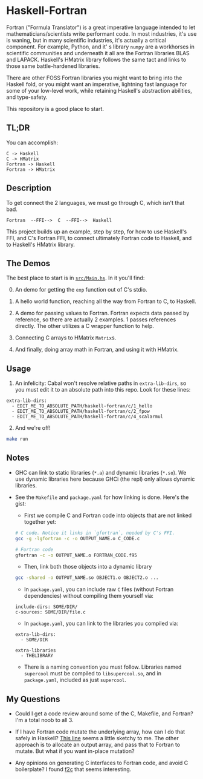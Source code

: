 # Haskell-Fortran

Fortran ("Formula Translator") is a great imperative language intended to let mathematicians/scientists write performant code. In most industries, it's use is waning, but in many scientific industries, it's actually a critical component. For example, Python, and it' s library `numpy` are a workhorses in scientific communities and underneath it all are the Fortran libraries BLAS and LAPACK. Haskell's HMatrix library follows the same tact and links to those same battle-hardened libraries.

There are other FOSS Fortran libraries you might want to bring into the Haskell fold, or you might want an imperative, lightning fast language for some of your low-level work, while retaining Haskell's abstraction abilities, and type-safety.

This repository is a good place to start.


## TL;DR

You can accomplish:

```
C -> Haskell
C -> HMatrix
Fortran -> Haskell
Fortran -> HMatrix
```

## Description

To get connect the 2 languages, we must go through C, which isn't that bad.

```
Fortran  --FFI-->  C  --FFI-->  Haskell
```

This project builds up an example, step by step, for how to use Haskell's FFI, and C's Fortran FFI, to connect ultimately Fortran code to Haskell, and to Haskell's HMatrix library.


## The Demos

The best place to start is in [`src/Main.hs`](https://github.com/freckletonj/haskell-fortran/blob/master/src/Main.hs). In it you'll find:

0. An demo for getting the `exp` function out of C's stdio.

1. A hello world function, reaching all the way from Fortran to C, to Haskell.

2. A demo for passing values to Fortran. Fortran expects data passed by reference, so there are actually 2 examples. 1 passes references directly. The other utilizes a C wrapper function to help.

3. Connecting C arrays to HMatrix `Matrix`s.

4. And finally, doing array math in Fortran, and using it with HMatrix.


## Usage

1. An infelicity: Cabal won't resolve relative paths in `extra-lib-dirs`, so you must edit it to an absolute path into this repo. Look for these lines:

```
extra-lib-dirs:
  - EDIT_ME_TO_ABSOLUTE_PATH/haskell-fortran/c/1_hello
  - EDIT_ME_TO_ABSOLUTE_PATH/haskell-fortran/c/2_fpow
  - EDIT_ME_TO_ABSOLUTE_PATH/haskell-fortran/c/4_scalarmul
```

2. And we're off!

```sh
make run
```


## Notes

* GHC can link to static libraries (`*.a`) and dynamic libraries (`*.so`). We use dynamic libraries here because GHCi (the repl) only allows dynamic libraries.

* See the `Makefile` and `package.yaml` for how linking is done. Here's the gist:

    * First we compile C and Fortran code into objects that are not linked together yet:

    ```sh
    # C code. Notice it links in `gfortran`, needed by C's FFI.
    gcc -g -lgfortran -c -o OUTPUT_NAME.o C_CODE.c

    # Fortran code
    gfortran -c -o OUTPUT_NAME.o FORTRAN_CODE.f95
    ```

    * Then, link both those objects into a dynamic library

    ```sh
    gcc -shared -o OUTPUT_NAME.so OBJECT1.o OBJECT2.o ...
    ```

    * In `package.yaml`, you can include raw `C` files (without Fortran dependencies) without compiling them yourself via:

    ```
    include-dirs: SOME/DIR/
    c-sources: SOME/DIR/file.c
    ```

    * In `package.yaml`, you can link to the libraries you compiled via:

    ```
    extra-lib-dirs:
      - SOME/DIR

    extra-libraries
      - THELIBRARY
    ```

    * There is a naming convention you must follow. Libraries named `supercool` must be compiled to `libsupercool.so`, and in `package.yaml`, included as just `supercool`.


## My Questions

- Could I get a code review around some of the C, Makefile, and Fortran? I'm a total noob to all 3.

- If I have Fortran code mutate the underlying array, how can I do that safely in Haskell? [This line](https://github.com/freckletonj/haskell-fortran/blob/master/src/Main.hs#L90) seems a little sketchy to me. The other approach is to allocate an output array, and pass that to Fortran to mutate. But what if you want in-place mutation?

- Any opinions on generating C interfaces to Fortran code, and avoid C boilerplate? I found [f2c](http://www.netlib.org/f2c/) that seems interesting.
